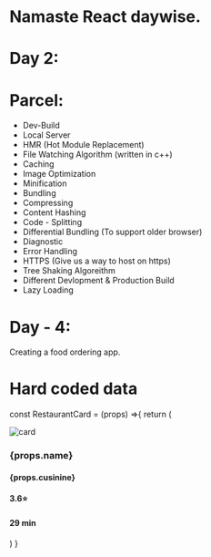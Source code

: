 # Namaste React daywise.

# Day 2:
# Parcel:
- Dev-Build
- Local Server
- HMR (Hot Module Replacement)
- File Watching Algorithm (written in c++)
- Caching
- Image Optimization
- Minification
- Bundling
- Compressing
- Content Hashing
- Code - Splitting
- Differential Bundling  (To support older browser)
- Diagnostic
- Error Handling
- HTTPS (Give us a way to host on https)
- Tree Shaking Algoreithm
- Different Devlopment & Production Build
- Lazy Loading

# Day - 4:

Creating a food ordering app.

# Hard coded data
const RestaurantCard = (props) =>{
  return (
    <div className="restaurant-card">
      <img className="restaurant-image" alt="card" src="https://b.zmtcdn.com/data/pictures/chains/4/3500024/debbb167a036d1a61c2945ab99a2b1a5_o2_featured_v2.jpg?output-format=webp"/>
      <h3>{props.name}</h3>
      <h4>{props.cusinine}</h4>
      <h4>3.6⭐</h4>
      <h4>29 min</h4>
    </div>
  )
}